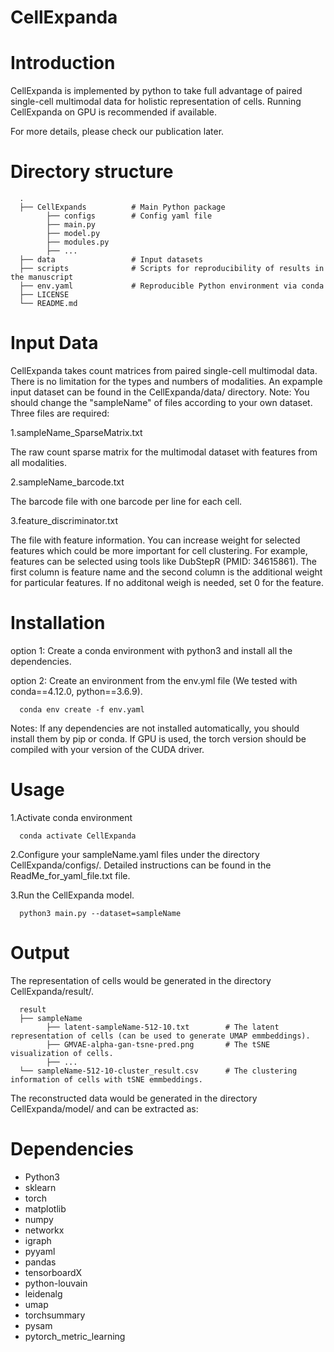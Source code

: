 # CellExpanda
# Introduction
CellExpanda is implemented by python to take full advantage of paired single-cell multimodal data for holistic representation of cells. Running CellExpanda on GPU is recommended if available.

For more details, please check our publication later.


# Directory structure
      .
      ├── CellExpands          # Main Python package
            ├── configs        # Config yaml file 
            ├── main.py
            ├── model.py
            ├── modules.py
            ├── ...  
      ├── data                 # Input datasets
      ├── scripts              # Scripts for reproducibility of results in the manuscript
      ├── env.yaml             # Reproducible Python environment via conda
      ├── LICENSE
      └── README.md



# Input Data
CellExpanda takes count matrices from paired single-cell multimodal data. There is no limitation for the types and numbers of modalities.
An expample input dataset can be found in the CellExpanda/data/ directory. Note: You should change the "sampleName" of files according to your own dataset.
Three files are required:

1.sampleName_SparseMatrix.txt 

The raw count sparse matrix for the multimodal dataset with features from all modalities.

2.sampleName_barcode.txt  

The barcode file with one barcode per line for each cell.

3.feature_discriminator.txt  

The file with feature information. You can increase weight for selected features which could be more important for cell clustering. For example, features can be selected using tools like DubStepR (PMID: 34615861). The first column is feature name and the second column is the additional weight for particular features. If no additonal weigh is needed, set 0 for the feature.



# Installation
option 1:
Create a conda environment with python3 and install all the dependencies.

option 2:
Create an environment from the env.yml file (We tested with conda==4.12.0, python==3.6.9).

      conda env create -f env.yaml

Notes: 
If any dependencies are not installed automatically, you should install them by pip or conda.
If GPU is used, the torch version should be compiled with your version of the CUDA driver.


# Usage
1.Activate conda environment

      conda activate CellExpanda

2.Configure your sampleName.yaml files under the directory CellExpanda/configs/. Detailed instructions can be found in the ReadMe_for_yaml_file.txt file.

3.Run the CellExpanda model.

      python3 main.py --dataset=sampleName

# Output 
The representation of cells would be generated in the directory CellExpanda/result/.

      result
      ├── sampleName                                
            ├── latent-sampleName-512-10.txt        # The latent representation of cells (can be used to generate UMAP emmbeddings).
            ├── GMVAE-alpha-gan-tsne-pred.png       # The tSNE visualization of cells. 
            ├── ...  
      └── sampleName-512-10-cluster_result.csv      # The clustering information of cells with tSNE emmbeddings. 
      
The reconstructed data would be generated in the directory CellExpanda/model/ and can be extracted as: 
      

# Dependencies
+ Python3
+ sklearn
+ torch
+ matplotlib
+ numpy
+ networkx
+ igraph
+ pyyaml
+ pandas
+ tensorboardX
+ python-louvain
+ leidenalg
+ umap
+ torchsummary
+ pysam
+ pytorch_metric_learning
